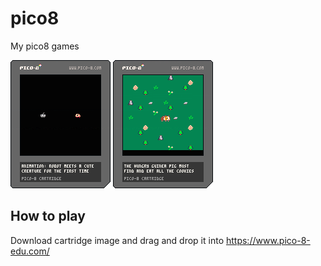 # pico8

My pico8 games

![biacla](biacla.p8.png)
![hungry_guinea_pig](hungry_guinea_pig.p8.png)

## How to play

Download cartridge image and drag and drop it into <https://www.pico-8-edu.com/>
